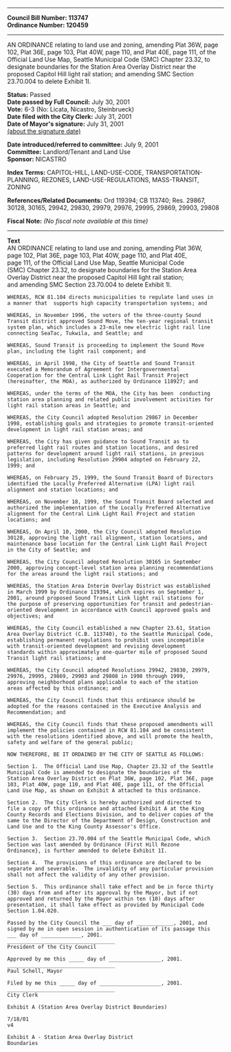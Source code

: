 * * * * *  
  
**Council Bill Number: [](#h0)[](#h2)113747**   
**Ordinance Number: 120459**  
  
* * * * *  
  
AN ORDINANCE relating to land use and zoning, amending Plat 36W, page 102, Plat 36E, page 103, Plat 40W, page 110, and Plat 40E, page 111, of the Official Land Use Map, Seattle Municipal Code (SMC) Chapter 23.32, to designate boundaries for the Station Area Overlay District near the proposed Capitol Hill light rail station; and amending SMC Section 23.70.004 to delete Exhibit 1I.  
  
**Status:** Passed   
**Date passed by Full Council:** July 30, 2001   
**Vote:** 6-3 (No: Licata, Nicastro, Steinbrueck)   
**Date filed with the City Clerk:** July 31, 2001   
**Date of Mayor's signature:** July 31, 2001   
[(about the signature date)](/~public/approvaldate.htm)   
  
  
**Date introduced/referred to committee:** July 9, 2001   
**Committee:** Landlord/Tenant and Land Use   
**Sponsor:** NICASTRO   
  
**Index Terms:** CAPITOL-HILL, LAND-USE-CODE, TRANSPORTATION-PLANNING, REZONES, LAND-USE-REGULATIONS, MASS-TRANSIT, ZONING  
  
**References/Related Documents:** Ord 119394; CB 113740; Res. 29867, 30128, 30165, 29942, 29830, 29979, 29976, 29995, 29869, 29903, 29808  
  
**Fiscal Note:** *(No fiscal note available at this time)*  
  
* * * * *  
  
**Text**  
    AN ORDINANCE relating to land use and zoning, amending Plat 36W,  
    page 102, Plat 36E, page 103, Plat 40W, page 110, and Plat 40E,  
    page 111, of the Official Land Use Map, Seattle Municipal Code  
    (SMC) Chapter 23.32, to designate boundaries for the Station Area  
    Overlay District near the proposed Capitol Hill light rail station;  
    and amending SMC Section 23.70.004 to delete Exhibit 1I.  
  
    WHEREAS, RCW 81.104 directs municipalities to regulate land uses in  
    a manner that  supports high capacity transportation systems; and  
  
    WHEREAS, in November 1996, the voters of the three-county Sound  
    Transit district approved Sound Move, the ten-year regional transit  
    system plan, which includes a 23-mile new electric light rail line  
    connecting SeaTac, Tukwila, and Seattle; and  
  
    WHEREAS, Sound Transit is proceeding to implement the Sound Move  
    plan, including the light rail component; and  
  
    WHEREAS, in April 1998, the City of Seattle and Sound Transit  
    executed a Memorandum of Agreement for Intergovernmental  
    Cooperation for the Central Link Light Rail Transit Project  
    (hereinafter, the MOA), as authorized by Ordinance 118927; and  
  
    WHEREAS, under the terms of the MOA, the City has been  conducting  
    station area planning and related public involvement activities for  
    light rail station areas in Seattle; and  
  
    WHEREAS, the City Council adopted Resolution 29867 in December  
    1998, establishing goals and strategies to promote transit-oriented  
    development in light rail station areas; and  
  
    WHEREAS, the City has given guidance to Sound Transit as to  
    preferred light rail routes and station locations, and desired  
    patterns for development around light rail stations, in previous  
    legislation, including Resolution 29904 adopted on February 22,  
    1999; and  
  
    WHEREAS, on February 25, 1999, the Sound Transit Board of Directors  
    identified the Locally Preferred Alternative (LPA) light rail  
    alignment and station locations; and  
  
    WHEREAS, on November 18, 1999, the Sound Transit Board selected and  
    authorized the implementation of the Locally Preferred Alternative  
    alignment for the Central Link Light Rail Project and station  
    locations; and  
  
    WHEREAS, On April 10, 2000, the City Council adopted Resolution  
    30128, approving the light rail alignment, station locations, and  
    maintenance base location for the Central Link Light Rail Project  
    in the City of Seattle; and  
  
    WHEREAS, the City Council adopted Resolution 30165 in September  
    2000, approving concept-level station area planning recommendations  
    for the areas around the light rail stations; and  
  
    WHEREAS, the Station Area Interim Overlay District was established  
    in March 1999 by Ordinance 119394, which expires on September 1,  
    2001, around proposed Sound Transit Link light rail stations for  
    the purpose of preserving opportunities for transit and pedestrian-  
    oriented development in accordance with Council approved goals and  
    objectives; and  
  
    WHEREAS, the City Council established a new Chapter 23.61, Station  
    Area Overlay District (C.B. 113740), to the Seattle Municipal Code,  
    establishing permanent regulations to prohibit uses incompatible  
    with transit-oriented development and revising development  
    standards within approximately one-quarter mile of proposed Sound  
    Transit light rail stations; and  
  
    WHEREAS, the City Council adopted Resolutions 29942, 29830, 29979,  
    29976, 29995, 29869, 29903 and 29808 in 1998 through 1999,  
    approving neighborhood plans applicable to each of the station  
    areas affected by this ordinance; and  
  
    WHEREAS, the City Council finds that this ordinance should be  
    adopted for the reasons contained in the Executive Analysis and  
    Recommendation; and  
  
    WHEREAS, the City Council finds that these proposed amendments will  
    implement the policies contained in RCW 81.104 and be consistent  
    with the resolutions identified above, and will promote the health,  
    safety and welfare of the general public;  
  
    NOW THEREFORE, BE IT ORDAINED BY THE CITY OF SEATTLE AS FOLLOWS:  
  
    Section 1.  The Official Land Use Map, Chapter 23.32 of the Seattle  
    Municipal Code is amended to designate the boundaries of the  
    Station Area Overlay District on Plat 36W, page 102, Plat 36E, page  
    103, Plat 40W, page 110, and Plat 40E, page 111, of the Official  
    Land Use Map, as shown on Exhibit A attached to this ordinance.  
  
    Section 2.  The City Clerk is hereby authorized and directed to  
    file a copy of this ordinance and attached Exhibit A at the King  
    County Records and Elections Division, and to deliver copies of the  
    same to the Director of the Department of Design, Construction and  
    Land Use and to the King County Assessor's Office.  
  
    Section 3.  Section 23.70.004 of the Seattle Municipal Code, which  
    Section was last amended by Ordinance (First Hill Rezone  
    Ordinance}, is further amended to delete Exhibit 1I.  
  
    Section 4.  The provisions of this ordinance are declared to be  
    separate and severable.  The invalidity of any particular provision  
    shall not affect the validity of any other provision.  
  
    Section 5.  This ordinance shall take effect and be in force thirty  
    (30) days from and after its approval by the Mayor, but if not  
    approved and returned by the Mayor within ten (10) days after  
    presentation, it shall take effect as provided by Municipal Code  
    Section 1.04.020.  
  
    Passed by the City Council the ___ day of ____________, 2001, and  
    signed by me in open session in authentication of its passage this  
    ___ day of _____________, 2001.  
    ___________________________________  
    President of the City Council  
  
    Approved by me this _____ day of _________________, 2001.  
    ___________________________________  
    Paul Schell, Mayor  
  
    Filed by me this _____ day of ____________________, 2001.  
    ___________________________________  
    City Clerk  
  
    Exhibit A (Station Area Overlay District Boundaries)  
  
    7/18/01  
    v4  
  
    Exhibit A - Station Area Overlay District  
    Boundaries  
